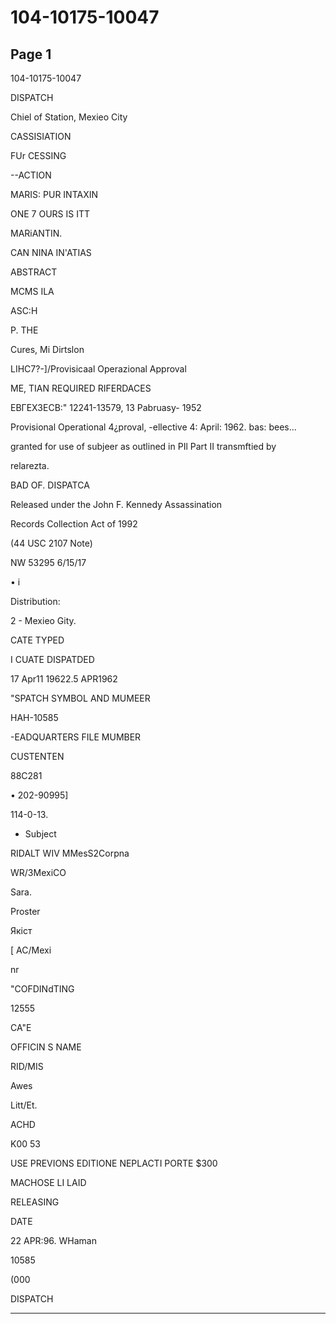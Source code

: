 # 104-10175-10047

## Page 1

104-10175-10047

DISPATCH

Chiel of Station, Mexieo City

CASSISIATION

FUr CESSING

--ACTION

MARIS: PUR INTAXIN

ONE 7 OURS IS ITT

MARiANTIN.

CAN NINA IN'ATIAS

ABSTRACT

MCMS ILA

ASC:H

P. THE

Cures, Mi Dirtslon

LIHC7?-]/Provisicaal Operazional Approval

ME, TIAN REQUIRED RIFERDACES

ЕВГЕХЗЕСВ:" 12241-13579, 13 Pabruasy- 1952

Provisional Operational 4¿proval, -ellective 4: April: 1962. bas: bees...

granted for use of subjeer as outlined in PIl Part II transmftied by

relarezta.

BAD OF. DISPATCA

Released under the John F. Kennedy Assassination

Records Collection Act of 1992

(44 USC 2107 Note)

NW 53295 6/15/17

• і

Distribution:

2 - Mexieo Gity.

CATE TYPED

I CUATE DISPATDED

17 Apr11 19622.5 APR1962

"SPATCH SYMBOL AND MUMEER

HAH-10585

-EADQUARTERS FILE MUMBER

CUSTENTEN

88C281

• 202-90995]

114-0-13.

- Subject

RIDALT WIV MMesS2Corpna

WR/3MexiCO

Sara.

Proster

Якіст

[ AC/Mexi

nr

"COFDINdTING

12555

CA"E

OFFICIN S NAME

RID/MIS

Awes

Litt/Et.

ACHD

K00 53

USE PREVIONS EDITIONE NEPLACTI PORTE $300

MACHOSE LI LAID

RELEASING

DATE

22 APR:96. WHaman

10585

(000

DISPATCH

---

